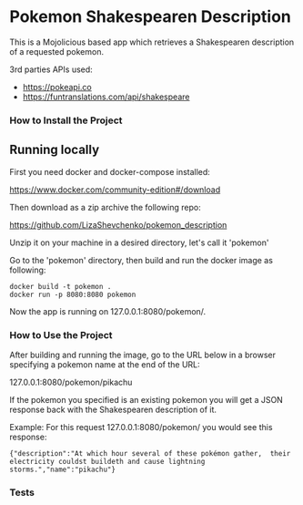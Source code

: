 Pokemon Shakespearen Description
================================

This is a Mojolicious based app which retrieves a Shakespearen description of a requested pokemon.

3rd parties APIs used:
 * https://pokeapi.co
 * https://funtranslations.com/api/shakespeare

### How to Install the Project

## Running locally

First you need docker and docker-compose installed:

https://www.docker.com/community-edition#/download

Then download as a zip archive the following repo:

https://github.com/LizaShevchenko/pokemon_description

Unzip it on your machine in a desired directory, let's call it 'pokemon'

Go to the 'pokemon' directory, then build and run the docker image as following:

    docker build -t pokemon .
    docker run -p 8080:8080 pokemon

Now the app is running on 127.0.0.1:8080/pokemon/.

### How to Use the Project

After building and running the image, go to the URL below in a browser specifying a pokemon name at the end of the URL:

127.0.0.1:8080/pokemon/pikachu

If the pokemon you specified is an existing pokemon you will get a JSON response back with the Shakespearen description of it.

Example: For this request 127.0.0.1:8080/pokemon/ you would see this response:

    {"description":"At which hour several of these pokémon gather,  their electricity couldst buildeth and cause lightning storms.","name":"pikachu"}


### Tests
